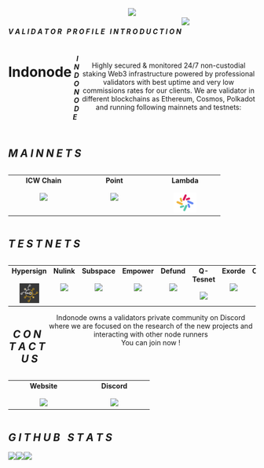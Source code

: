<div align="center">
<img
  src="https://user-images.githubusercontent.com/34649601/196433458-007a9269-8de6-4f91-987c-a08a374a23c0.png"
  style="display: inline-block; margin: 0 auto; max-width: 300px">


<div align="center">
  <div style="display: flex; align-items: flex-start;">
  <h4><b><i>V A L I D A T O R &nbsp; P R O F I L E &nbsp; I N T R O D U C T I O N</b></i></h4>
    <img align="top" src="https://komarev.com/ghpvc/?username=elangrr&color=blueviolet"/>
<br />
<br />
  </div>
</div>

<div align="center">
  <div style="display: flex; align-items: flex-start;">
  <br />
<h1>Indonode</h1>
<h5><i> &nbsp;I N D O N O D E&nbsp;&nbsp;</h5></i>
<br />
<br />
Highly secured & monitored 24/7 non-custodial staking Web3 infrastructure powered by professional validators with best uptime and very low commissions rates for our clients. We are validator in different blockchains as Ethereum, Cosmos, Polkadot and running following mainnets and testnets:
  </div>
</div>

<div align="center">
  <div style="display: flex; align-items: flex-start;">
  <h2><i>M A I N N E T S</i></h2>
  </div>
</div>

<table width="350px" align="center">
    <tbody>
        <tr valign="top">
            <td width="130px" align="center">
            <span><strong>ICW Chain</strong></span><br><br />
            <a href="https://wallet.icwchain.com/consensus/consensusInfo?hash=d6629e44c520b21d4330b55e4c5cb1402224ff722b7b9765c438d51e1c7858fd" target="_blank" rel="noopener noreferrer">
            <img height="40px" src="https://camo.githubusercontent.com/20f8532202cddcaabd8ae5a0c831f518c0821820e0cdb2cb786e80f9e30667e2/68747470733a2f2f6d69726f2e6d656469756d2e636f6d2f6669742f632f3137362f3137362f302a466a653369523168315863766c527838">
            </td>
            <td width="130px" align="center">
            <span><strong>Point</strong></span><br><br />
            <a href="https://explorer.indonode.dev/point/staking/pointvaloper1s4hcsgr3ce3s7yrrrqp5wgr2lag3uhmzfjdjyl" target="_blank" rel="noopener noreferrer">
            <img height="40px" src="https://github.com/elangrr/explorer/blob/master/public/logos/point-logo.png">
            </td>
            <td width="130px" align="center">
            <span><strong>Lambda</strong></span><br><br />
            <a href="https://explorer.indonode.dev/lambda/staking/lambvaloper1s4hcsgr3ce3s7yrrrqp5wgr2lag3uhmz0ekr84" target="_blank" rel="noopener noreferrer">
            <img height="40px" src="https://github.com/elangrr/explorer/blob/master/public/logos/lambda.png">
            </td>
        </tr>
    </tbody>
</table>


<div align="center">
  <div style="display: flex; align-items: flex-start;">
  <h2><i>T E S T N E T S</i></h2>
  </div>
</div>

<table width="320px" align="center">
    <tbody>
        <tr valign="top">
            <td width="130px" align="center">
            <span><strong>Hypersign</strong></span><br><br />
            <a href="https://explorer.indonode.dev/hypersign/staking/hidvaloper1txukdtrwgaeu640uvue4v9xszgqg5z703mtt0q" target="_blank" rel="noopener noreferrer">
            <img height="40px" src="https://github.com/elangrr/explorer/blob/master/public/logos/hypersign.jpg"> </a>
            </td>
            <td width="130px" align="center">
            <span><strong>Nulink</strong></span><br><br />
            <a href="https://github.com/elangrr/testnet_guide/tree/main/nulink" target="_blank" rel="noopener noreferrer">
            <img height="40px" src="https://user-images.githubusercontent.com/34649601/190865847-3deb8670-26f7-4d24-a1a9-74b0b3abbe12.png"> </a>
            </td>
            <td width="130px" align="center">
            <span><strong>Subspace</strong></span><br><br />
            <a href="https://github.com/elangrr/testnet_manuals/tree/main/subspace" target="_blank" rel="noopener noreferrer">
            <img height="40px" src="https://user-images.githubusercontent.com/50621007/171398816-7e0432f4-4d39-42ad-a72e-cd8dd008028f.png"> </a>
            </td>
            <td width="130px" align="center">
            <span><strong>Empower</strong></span><br><br />
            <a href="https://github.com/elangrr/testnet_guide/tree/main/empower" target="_blank" rel="noopener noreferrer">
            <img height="40px" src="https://empower.explorers.guru/chains/empower.png"> </a>
            </td>
            <td width="130px" align="center">
            <span><strong>Defund</strong></span><br><br />
            <a href="https://github.com/elangrr/testnet_guide/tree/main/empower" target="_blank" rel="noopener noreferrer">
            <img height="40px" src="https://github.com/elangrr/explorer/blob/master/public/logos/defund.png"> </a>
            </td>
            <td width="130px" align="center">
            <span><strong>Q-Tesnet</strong></span><br><br />
            <a href="https://github.com/elangrr/testnet_guide/tree/main/q-testnet" target="_blank" rel="noopener noreferrer">
            <img height="40px" src="https://user-images.githubusercontent.com/34649601/206725652-b4621198-ab00-4943-8cba-b0f47c5a2502.png"> </a>
            </td>
            <td width="130px" align="center">
            <span><strong>Exorde</strong></span><br><br />
            <a href="https://github.com/elangrr/testnet_guide/tree/main/exorde" target="_blank" rel="noopener noreferrer">
            <img height="40px" src="https://camo.githubusercontent.com/abe8694339e89d8e267cc0a0a4a66d6b4791dd4177eb2b03ff1514cde0eb2fb1/68747470733a2f2f7062732e7477696d672e636f6d2f70726f66696c655f696d616765732f313438363731323338393737373036383034332f7458716a695233745f343030783430302e6a7067"> </a>
            </td>
            <td width="130px" align="center">
            <span><strong>Chainflip</strong></span><br><br />
            <a href="https://blocks-perseverance.chainflip.io/validator/cFM9DKYDA4TVKsTXhxX7oa1dBNhuLHkKuVXLrLw4DrkXgewmK" target="_blank" rel="noopener noreferrer">
            <img height="40px" src="https://pbs.twimg.com/profile_images/1404699822100258818/kdt_AgmT_400x400.png"> </a>
            </td>
            <td width="130px" align="center">
            <span><strong>Bifrost</strong></span><br><br />
            <a href="https://github.com/elangrr/testnet_guide/tree/main/bifrost" target="_blank" rel="noopener noreferrer">
            <img height="40px" src="https://user-images.githubusercontent.com/34649601/196217517-3e2c030f-7af3-46f2-9042-81176ce9d143.png"> </a>
            </td>
            <td width="130px" align="center">
            <span><strong>Nolus</strong></span><br><br />
            <a href="https://explorer.indonode.dev/nolus/staking/nolusvaloper19ysqd82sy49rypvsmaf97vmst22h76a8p8mywp" target="_blank" rel="noopener noreferrer">
            <img height="40px" src="https://user-images.githubusercontent.com/34649601/207593974-32d7cb69-eca9-4096-bc96-246fe7038c88.png"> </a>
          </td>
        </tr>
    </tbody>
</table>

<div align="center">
  <div style="display: flex; align-items: flex-start;">
  <h2><i>C O N T A C T &nbsp; U S </i></h2>
  Indonode owns a validators private community on Discord where we are focused on the research of the new projects and interacting with other node runners <br />
  You can join now !
  <br />
  <br />
  </div>
</div>

<table width="320px" align="center">
    <tbody>
        <tr valign="top">
            <td width="130px" align="center">
            <span><strong>Website</strong></span><br><br />
            <a href="https://indonode.dev/" target="_blank" rel="noopener noreferrer">
            <img height="40px" src="https://avatars.githubusercontent.com/u/34649601?v=4">
            </td>
            <td width="130px" align="center">
            <span><strong>Discord</strong></span><br><br />
            <a href="https://discord.gg/nodexcapital" target="_blank" rel="noopener noreferrer">
            <img height="40px" src="https://user-images.githubusercontent.com/50621007/176236430-53b0f4de-41ff-41f7-92a1-4233890a90c8.png">
            </td>
        </tr>
    </tbody>
</table>

<div align="center">
  <div style="display: flex; align-items: flex-start;">
  <h2><i>G I T H U B &nbsp; S T A T S</i></h2>
  </div>
</div>

<div align="center">
  <div style="display: flex; align-items: flex-start;">
    <img align="top" src="https://github-readme-stats.vercel.app/api?username=elangrr&show_icons=true&theme=nightowl"/>
<br />
<br />
    <img align="top" src="https://github-readme-streak-stats.herokuapp.com/?user=elangrr&theme=nightowl&date_format=M%20j%5B%2C%20Y%5D"/>
<br />
<br />
   <img align="down" src="https://github-readme-stats.vercel.app/api/top-langs/?username=elangrr&layout=compact&theme=nightowl"/>
  </div>
</div>




